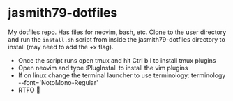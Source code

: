 # jasmith79-dotfiles
My dotfiles repo. Has files for neovim, bash, etc. Clone to the user directory and run the `install.sh` script from inside the jasmith79-dotfiles directory to install (may need to add the +x flag).

* Once the script runs open tmux and hit Ctrl b I to install tmux plugins
* Open neovim and type :PlugInstall to install the vim plugins
* If on linux change the terminal launcher to use terminology: terminology --font='NotoMono-Regular'
* RTFO 🤘
